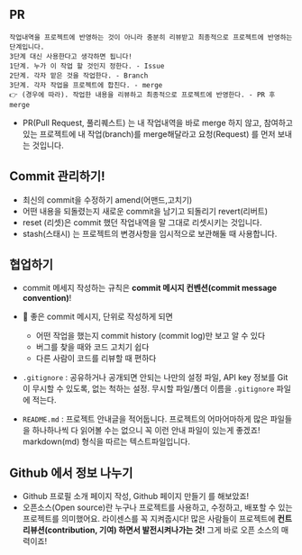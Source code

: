 ## PR
```
작업내역을 프로젝트에 반영하는 것이 아니라 충분히 리뷰받고 최종적으로 프로젝트에 반영하는 단계입니다. 
3단계 대신 사용한다고 생각하면 됩니다!
1단계. 누가 이 작업 할 것인지 정한다. - Issue 
2단계. 각자 맡은 것을 작업한다. - Branch 
3단계. 각자 작업을 프로젝트에 합친다. - merge 
👉 (경우에 따라). 작업한 내용을 리뷰하고 최종적으로 프로젝트에 반영한다. - PR 후 merge
```

- PR(Pull Request, 풀리퀘스트) 는 내 작업내역을 바로 merge 하지 않고, 참여하고 있는 프로젝트에 내 작업(branch)를 merge해달라고 요청(Request) 를 먼저 보내는 것입니다.

## Commit 관리하기!
- 최신의 commit을 수정하기 amend(어맨드,고치기)
- 어떤 내용을 되돌렸는지 새로운 commit을 남기고 되돌리기 revert(리버트)
- reset (리셋)은 commit 했던 작업내역을 말 그대로 리셋시키는 것입니다.
- stash(스태시) 는 프로젝트의 변경사항을 임시적으로 보관해둘 때 사용합니다. 

## 협업하기
- commit 메세지 작성하는 규칙은 **commit 메시지 컨벤션(commit message convention)**!
- 👀 좋은 commit 메시지, 단위로 작성하게 되면
    - 어떤 작업을 했는지 commit history (commit log)만 보고 알 수 있다
    - 버그를 찾을 때와 코드 고치기 쉽다
    - 다른 사람이 코드를 리뷰할 때 편하다  

- `.gitignore` : 공유하거나 공개되면 안되는 나만의 설정 파일, API key 정보를 Git이 무시할 수 있도록, 없는 척하는 설정. 무시할 파일/폴더 이름을 `.gitignore` 파일에 적는다. 
- `README.md` : 프로젝트 안내글을 적어둡니다. 프로젝트의 어마어마하게 많은 파일들을 하나하나씩 다 읽어볼 수는 없으니 꼭 이런 안내 파일이 있는게 좋겠죠! markdown(md) 형식을 따르는 텍스트파일입니다. 

## Github 에서 정보 나누기
- Github 프로필 소개 페이지 작성, Github 페이지 만들기 를 해보았죠!
- 오픈소스(Open source)란 누구나 프로젝트를 사용하고, 수정하고, 배포할 수 있는 프로젝트를 의미했어요. 라이센스를 꼭 지켜줍시다! 많은 사람들이 프로젝트에 **컨트리뷰션(contribution, 기여) 하면서 발전시켜나가는 것!** 그게 바로 오픈 소스의 매력이죠!
